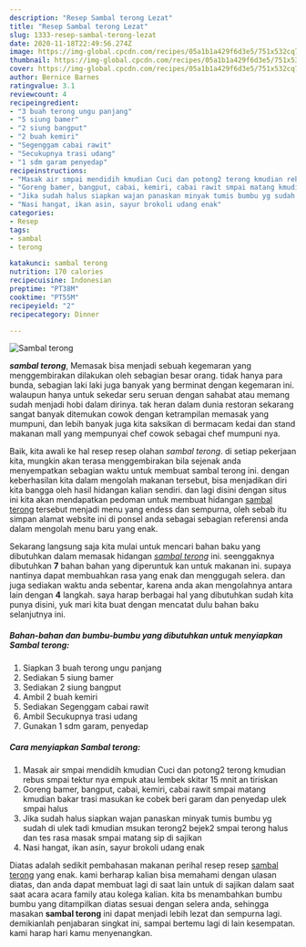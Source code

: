 ```yaml
---
description: "Resep Sambal terong Lezat"
title: "Resep Sambal terong Lezat"
slug: 1333-resep-sambal-terong-lezat
date: 2020-11-18T22:49:56.274Z
image: https://img-global.cpcdn.com/recipes/05a1b1a429f6d3e5/751x532cq70/sambal-terong-foto-resep-utama.jpg
thumbnail: https://img-global.cpcdn.com/recipes/05a1b1a429f6d3e5/751x532cq70/sambal-terong-foto-resep-utama.jpg
cover: https://img-global.cpcdn.com/recipes/05a1b1a429f6d3e5/751x532cq70/sambal-terong-foto-resep-utama.jpg
author: Bernice Barnes
ratingvalue: 3.1
reviewcount: 4
recipeingredient:
- "3 buah terong ungu panjang"
- "5 siung bamer"
- "2 siung bangput"
- "2 buah kemiri"
- "Segenggam cabai rawit"
- "Secukupnya trasi udang"
- "1 sdm garam penyedap"
recipeinstructions:
- "Masak air smpai mendidih kmudian Cuci dan potong2 terong kmudian rebus smpai tektur nya empuk atau lembek skitar 15 mnit an tiriskan"
- "Goreng bamer, bangput, cabai, kemiri, cabai rawit smpai matang kmudian bakar trasi masukan ke cobek beri garam dan penyedap ulek smpai halus"
- "Jika sudah halus siapkan wajan panaskan minyak tumis bumbu yg sudah di ulek tadi kmudian msukan terong2 bejek2 smpai terong halus dan tes rasa masak smpai matang sip di sajikan"
- "Nasi hangat, ikan asin, sayur brokoli udang enak"
categories:
- Resep
tags:
- sambal
- terong

katakunci: sambal terong 
nutrition: 170 calories
recipecuisine: Indonesian
preptime: "PT38M"
cooktime: "PT55M"
recipeyield: "2"
recipecategory: Dinner

---
```



![Sambal terong](https://img-global.cpcdn.com/recipes/05a1b1a429f6d3e5/751x532cq70/sambal-terong-foto-resep-utama.jpg)

<b><i>sambal terong</i></b>, Memasak bisa menjadi sebuah kegemaran yang menggembirakan dilakukan oleh sebagian besar orang. tidak hanya para bunda, sebagian laki laki juga banyak yang berminat dengan kegemaran ini. walaupun hanya untuk sekedar seru seruan dengan sahabat atau memang sudah menjadi hobi dalam dirinya. tak heran dalam dunia restoran sekarang sangat banyak ditemukan cowok dengan ketrampilan memasak yang mumpuni, dan lebih banyak juga kita saksikan di bermacam kedai dan stand makanan mall yang mempunyai chef cowok sebagai chef mumpuni nya.

Baik, kita awali ke hal resep resep olahan <i>sambal terong</i>. di setiap pekerjaan kita, mungkin akan terasa menggembirakan bila sejenak anda menyempatkan sebagian waktu untuk membuat sambal terong ini. dengan keberhasilan kita dalam mengolah makanan tersebut, bisa menjadikan diri kita bangga oleh hasil hidangan kalian sendiri. dan lagi disini dengan situs ini kita akan mendapatkan pedoman untuk membuat hidangan <u>sambal terong</u> tersebut menjadi menu yang endess dan sempurna, oleh sebab itu simpan alamat website ini di ponsel anda sebagai sebagian referensi anda dalam mengolah menu baru yang enak.




Sekarang langsung saja kita mulai untuk mencari bahan baku yang dibutuhkan dalam memasak hidangan <u><i>sambal terong</i></u> ini. seenggaknya dibutuhkan <b>7</b> bahan bahan yang diperuntuk kan untuk makanan ini. supaya nantinya dapat membuahkan rasa yang enak dan menggugah selera. dan juga sediakan waktu anda sebentar, karena anda akan mengolahnya antara lain dengan <b>4</b> langkah. saya harap berbagai hal yang dibutuhkan sudah kita punya disini, yuk mari kita buat dengan mencatat dulu bahan baku selanjutnya ini.

<!--inarticleads1-->

##### Bahan-bahan dan bumbu-bumbu yang dibutuhkan untuk menyiapkan Sambal terong:

1. Siapkan 3 buah terong ungu panjang
1. Sediakan 5 siung bamer
1. Sediakan 2 siung bangput
1. Ambil 2 buah kemiri
1. Sediakan Segenggam cabai rawit
1. Ambil Secukupnya trasi udang
1. Gunakan 1 sdm garam, penyedap




<!--inarticleads2-->

##### Cara menyiapkan Sambal terong:

1. Masak air smpai mendidih kmudian Cuci dan potong2 terong kmudian rebus smpai tektur nya empuk atau lembek skitar 15 mnit an tiriskan
1. Goreng bamer, bangput, cabai, kemiri, cabai rawit smpai matang kmudian bakar trasi masukan ke cobek beri garam dan penyedap ulek smpai halus
1. Jika sudah halus siapkan wajan panaskan minyak tumis bumbu yg sudah di ulek tadi kmudian msukan terong2 bejek2 smpai terong halus dan tes rasa masak smpai matang sip di sajikan
1. Nasi hangat, ikan asin, sayur brokoli udang enak




Diatas adalah sedikit pembahasan makanan perihal resep resep <u>sambal terong</u> yang enak. kami berharap kalian bisa memahami dengan ulasan diatas, dan anda dapat membuat lagi di saat lain untuk di sajikan dalam saat saat acara acara family atau kolega kalian. kita bs menambahkan bumbu bumbu yang ditampilkan diatas sesuai dengan selera anda, sehingga masakan <b>sambal terong</b> ini dapat menjadi lebih lezat dan sempurna lagi. demikianlah penjabaran singkat ini, sampai bertemu lagi di lain kesempatan. kami harap hari kamu menyenangkan.
